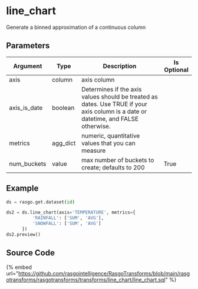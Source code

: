 

# line_chart

Generate a binned approximation of a continuous column

## Parameters

|   Argument   |   Type   |                                                            Description                                                             | Is Optional |
| ------------ | -------- | ---------------------------------------------------------------------------------------------------------------------------------- | ----------- |
| axis         | column   | axis column                                                                                                                        |             |
| axis_is_date | boolean  | Determines if the axis values should be treated as dates. Use TRUE if your axis column is a date or datetime, and FALSE otherwise. |             |
| metrics      | agg_dict | numeric, quantitative values that you can measure                                                                                  |             |
| num_buckets  | value    | max number of buckets to create; defaults to 200                                                                                   | True        |


## Example

```python
ds = rasgo.get.dataset(id)

ds2 = ds.line_chart(axis='TEMPERATURE', metrics={
          'RAINFALL': ['SUM', 'AVG'],
          'SNOWFALL': ['SUM', 'AVG']
      })
ds2.preview()

```

## Source Code

{% embed url="https://github.com/rasgointelligence/RasgoTransforms/blob/main/rasgotransforms/rasgotransforms/transforms/line_chart/line_chart.sql" %}


